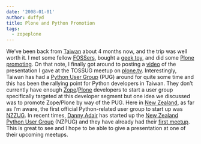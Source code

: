 ```yaml
---
date: '2008-01-01'
author: duffyd
title: Plone and Python Promotion
tags:
  - zopeplone
---
```


We’ve been back from [Taiwan](https://href.li/?http://en.wikipedia.org/wiki/Taichung) about 4 months now, and the trip was well worth it. I met some fellow [FOSSers](https://href.li/?http://www.tossug.org/), bought a [geek toy](https://href.li/?http://www.openmoko.com), and did some [Plone promoting](https://href.li/?http://plone.org/events/community/plone-presentation-at-taipei-open-source-software-user-group-meeting/). On that note, I finally got around to posting a [video](https://href.li/?http://plone.tv/media/997950722/view) of the presentation I gave at the TOSSUG meetup on [plone.tv](https://href.li/?http://plone.tv).
Interestingly, Taiwan has had a [Python User Group](https://href.li/?http://wiki.python.org.tw/) (PUG) around for quite some time and this has been the rallying point for Python developers in Taiwan. They don’t currently have enough [Zope](https://href.li/?http://zope.org)/[Plone](https://href.li/?http://plone.org) developers to start a user group specifically targeted at this developer segment but one idea we discussed was to promote Zope/Plone by way of the PUG.
Here in [New Zealand](https://href.li/?http://en.wikipedia.org/wiki/New_Zealand), as far as I’m aware, the first official Python-related user group to start up was [NZZUG](https://href.li/?http://nzzug.org). In recent times, [Danny Adair](http://www.linkedin.com/in/dannyadair) has started up the [New Zealand Python User Group](https://href.li/?http://nzpug.org) (NZPUG) and they have already had their [first meetup](https://href.li/?http://groups.google.com/group/nzpug/browse_thread/thread/3a177bbe4398ed3). This is great to see and I hope to be able to give a presentation at one of their upcoming meetups.
